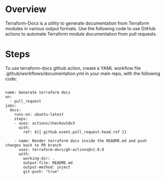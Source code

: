 # Overview
Terraform-Docs is a utility to generate documentation from Terraform modules in various output formats. Use the following code to use GitHub actions to automate Terraform module documentation from pull requests. 

# Steps
To use terraform-docs github action, create a YAML workflow file .github/workflows/documentation.yml in your main repo, with the following code:

```

name: Generate terraform docs
on:
  - pull_request
jobs:
  docs:
    runs-on: ubuntu-latest
    steps:
    - uses: actions/checkout@v3
      with:
        ref: ${{ github.event.pull_request.head.ref }}

    - name: Render terraform docs inside the README.md and push changes back to PR branch
      uses: terraform-docs/gh-actions@v1.0.0
      with:
        working-dir: .
        output-file: README.md
        output-method: inject
        git-push: "true"

```
